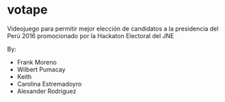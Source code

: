 # votape
Videojuego para permitir mejor elección de candidatos a la presidencia del Perú 2016 promocionado por la Hackaton Electoral del JNE

By:
- Frank Moreno
- Wilbert Pumacay
- Keith
- Carolina Estremadoyro
- Alexander Rodriguez
